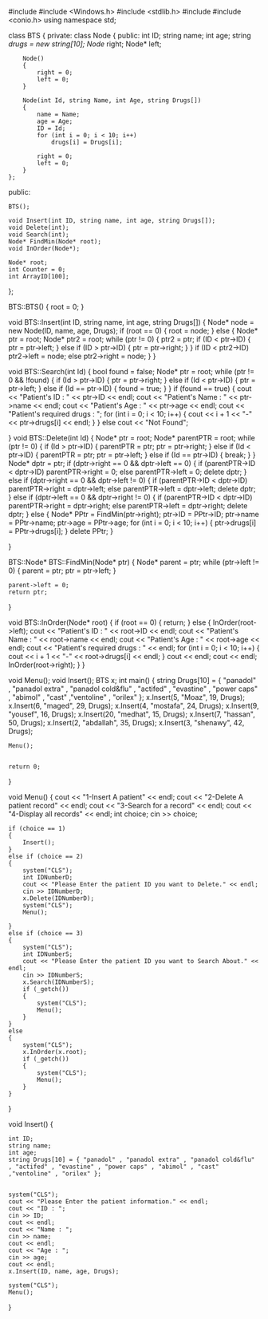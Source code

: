 #include<iostream>
#include <Windows.h>
#include <stdlib.h>
#include <stack>
#include <conio.h>
using namespace std;

class BTS
{
private:
	class Node
	{
	public:
		int ID;
		string name;
		int age;
		string *drugs = new string[10];
		Node* right;
		Node* left;

		Node()
		{
			right = 0;
			left = 0;
		}

		Node(int Id, string Name, int Age, string Drugs[])
		{
			name = Name;
			age = Age;
			ID = Id;
			for (int i = 0; i < 10; i++)
				drugs[i] = Drugs[i];

			right = 0;
			left = 0;
		}
	};

public:

	BTS();

	void Insert(int ID, string name, int age, string Drugs[]);
	void Delete(int);
	void Search(int);
	Node* FindMin(Node* root);
	void InOrder(Node*);

	Node* root;
	int Counter = 0;
	int ArrayID[100];
};



BTS::BTS()
{
	root = 0;
}

void BTS::Insert(int ID, string name, int age, string Drugs[])
{
	Node* node = new Node(ID, name, age, Drugs);
	if (root == 0)
	{
		root = node;
	}
	else
	{
		Node* ptr = root;
		Node* ptr2 = root;
		while (ptr != 0)
		{
			ptr2 = ptr;
			if (ID < ptr->ID)
			{
				ptr = ptr->left;
			}
			else if (ID > ptr->ID)
			{
				ptr = ptr->right;
			}
		}
		if (ID < ptr2->ID)
			ptr2->left = node;
		else
			ptr2->right = node;
	}
}

void BTS::Search(int Id)
{
	bool found = false;
	Node* ptr = root;
	while (ptr != 0 && !found)
	{
		if (Id > ptr->ID)
		{
			ptr = ptr->right;
		}
		else if (Id < ptr->ID)
		{
			ptr = ptr->left;
		}
		else if (Id == ptr->ID)
		{
			found = true;
		}
	}
	if (found == true)
	{
		cout << "Patient's ID : " << ptr->ID << endl;
		cout << "Patient's Name : " << ptr->name << endl;
		cout << "Patient's Age : " << ptr->age << endl;
		cout << "Patient's required drugs : ";
		for (int i = 0; i < 10; i++)
		{
			cout << i + 1 << "-" << ptr->drugs[i] << endl;
		}
	}
	else
		cout << "Not Found";

}
void BTS::Delete(int Id)
{
	Node* ptr = root;
	Node* parentPTR = root;
	while (ptr != 0)
	{
		if (Id > ptr->ID)
		{
			parentPTR = ptr;
			ptr = ptr->right;
		}
		else if (Id < ptr->ID)
		{
			parentPTR = ptr;
			ptr = ptr->left;
		}
		else if (Id == ptr->ID)
		{
			break;
		}
	}
	Node* dptr = ptr;
	if (dptr->right == 0 && dptr->left == 0)
	{
		if (parentPTR->ID < dptr->ID)
			parentPTR->right = 0;
		else
			parentPTR->left = 0;
		delete dptr;
	}
	else if (dptr->right == 0 && dptr->left != 0)
	{
		if (parentPTR->ID < dptr->ID)
			parentPTR->right = dptr->left;
		else
			parentPTR->left = dptr->left;
		delete dptr;
	}
	else if (dptr->left == 0 && dptr->right != 0)
	{
		if (parentPTR->ID < dptr->ID)
			parentPTR->right = dptr->right;
		else
			parentPTR->left = dptr->right;
		delete dptr;
	}
	else
	{
		Node* PPtr = FindMin(ptr->right);
		ptr->ID = PPtr->ID;
		ptr->name = PPtr->name;
		ptr->age = PPtr->age;
		for (int i = 0; i < 10; i++)
		{
			ptr->drugs[i] = PPtr->drugs[i];
		}
		delete PPtr;
	}

}

BTS::Node* BTS::FindMin(Node* ptr)
{
	Node* parent = ptr;
	while (ptr->left != 0)
	{
		parent = ptr;
		ptr = ptr->left;
	}

	parent->left = 0;
	return ptr;
}


void BTS::InOrder(Node* root)
{
	if (root == 0)
	{
		return;
	}
	else
	{
		InOrder(root->left);
		cout << "Patient's ID : " << root->ID << endl;
		cout << "Patient's Name : " << root->name << endl;
		cout << "Patient's Age : " << root->age << endl;
		cout << "Patient's required drugs : " << endl;
		for (int i = 0; i < 10; i++)
		{
			cout << i + 1 << "-" << root->drugs[i] << endl;
		}
		cout << endl;
		cout << endl;
		InOrder(root->right);
	}
}


void Menu();
void Insert();
BTS x;
int main()
{
	string Drugs[10] = { "panadol" , "panadol extra" , "panadol cold&flu" , "actifed" , "evastine" , "power caps" , "abimol" , "cast" ,"ventoline" , "orilex" };
	x.Insert(5, "Moaz", 19, Drugs);
	x.Insert(6, "maged", 29, Drugs);
	x.Insert(4, "mostafa", 24, Drugs);
	x.Insert(9, "yousef", 16, Drugs);
	x.Insert(20, "medhat", 15, Drugs);
	x.Insert(7, "hassan", 50, Drugs);
	x.Insert(2, "abdallah", 35, Drugs);
	x.Insert(3, "shenawy", 42, Drugs);

	Menu();


    return 0;
}

void Menu()
{
	cout << "1-Insert A patient" << endl;
	cout << "2-Delete A patient record" << endl;
	cout << "3-Search for a record" << endl;
	cout << "4-Display all records" << endl;
	int choice;
	cin >> choice;



	if (choice == 1)
	{
		Insert();
	}
	else if (choice == 2)
	{
		system("CLS");
		int IDNumberD;
		cout << "Please Enter the patient ID you want to Delete." << endl;
		cin >> IDNumberD;
		x.Delete(IDNumberD);
		system("CLS");
		Menu();

	}
	else if (choice == 3)
	{
		system("CLS");
		int IDNumberS;
		cout << "Please Enter the patient ID you want to Search About." << endl;
		cin >> IDNumberS;
		x.Search(IDNumberS);
		if (_getch())
		{
			system("CLS");
			Menu();
		}
	}
	else
	{
		system("CLS");
		x.InOrder(x.root);
		if (_getch())
		{
			system("CLS");
			Menu();
		}
	}
}

void Insert()
{

	int ID;
	string name;
	int age;
	string Drugs[10] = { "panadol" , "panadol extra" , "panadol cold&flu" , "actifed" , "evastine" , "power caps" , "abimol" , "cast" ,"ventoline" , "orilex" };


	system("CLS");
	cout << "Please Enter the patient information." << endl;
	cout << "ID : ";
	cin >> ID;
	cout << endl;
	cout << "Name : ";
	cin >> name;
	cout << endl;
	cout << "Age : ";
	cin >> age;
	cout << endl;
	x.Insert(ID, name, age, Drugs);

	system("CLS");
	Menu();
}
